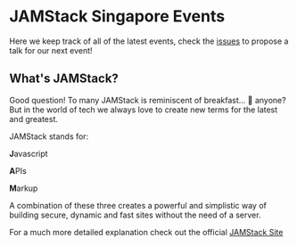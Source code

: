 # JAMStack Singapore Events

Here we keep track of all of the latest events, check the [issues](https://github.com/jamstack-singapore/Events) to propose a talk for our next event!

## What's JAMStack?

Good question! To many JAMStack is reminiscent of breakfast... 🥞 anyone? But in the world of tech we always love to create new terms for the latest and greatest.

JAMStack stands for:

**J**avascript

**A**PIs

**M**arkup

A combination of these three creates a powerful and simplistic way of building secure, dynamic and fast sites without the need of a server.

For a much more detailed explanation check out the official [JAMStack Site](https://jamstack.org/)
